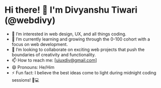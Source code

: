 # Hi there! 👋 I'm Divyanshu Tiwari (@webdivy)

- 👀 I’m interested in web design, UX, and all things coding.
- 🌱 I’m currently learning and growing through the 0-100 cohort with a focus on web development.
- 💞️ I’m looking to collaborate on exciting web projects that push the boundaries of creativity and functionality.
- 📫 How to reach me: [uiuxdiv@gmail.com]
- 😄 Pronouns: He/Him
- ⚡ Fun fact: I believe the best ideas come to light during midnight coding sessions! 🌙💻


<!---
webdivy/webdivy is a ✨ special ✨ repository because its `README.md` (this file) appears on your GitHub profile.
You can click the Preview link to take a look at your changes.
--->
